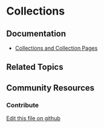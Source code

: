 # Collections

## Documentation

* [Collections and Collection Pages](https://learn.liferay.com/dxp/7.x/en/content-authoring-and-management/collections_and_collection_pages.html)

## Related Topics

## Community Resources

### Contribute

[Edit this file on github](https://github.com/olafk/controlpanel-documentation-docs/blob/master/md/74en/com_liferay_asset_list_web_portlet_AssetListPortlet/view_info_list_providers.jsp.md)
